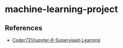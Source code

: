 # machine-learning-project

## References
- [Coder731/jupyter-6-Supervised-Learning](https://github.com/Coder731/jupyter-6-Supervised-Learning)